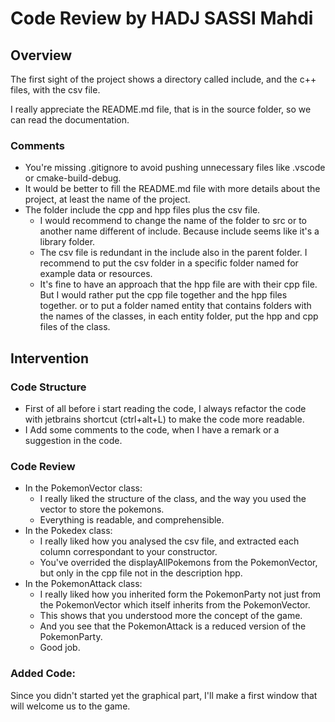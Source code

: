 # Code Review by HADJ SASSI Mahdi

## Overview
The first sight of the project shows a directory called include, and the c++ files, with the csv file.

I really appreciate the README.md file, that is in the source folder, so we can read the documentation.

### Comments
- You're missing .gitignore to avoid pushing unnecessary files like .vscode or cmake-build-debug.
- It would be better to fill the README.md file with more details about the project, at least the name of the project.
- The folder include the cpp and hpp files plus the csv file.
  - I would recommend to change the name of the folder to src or to another name different of include. Because
  include seems like it's a library folder.
  - The csv file is redundant in the include also in the parent folder. I recommend to put the csv folder in a specific folder
  named for example data or resources.
  - It's fine to have an approach that the hpp file are with their cpp file. But I would rather put the cpp file together
  and the hpp files together. or to put a folder named entity that contains folders with the names of the classes, in each 
  entity folder, put the hpp and cpp files of the class.

## Intervention
### Code Structure
- First of all before i start reading the code, I always refactor the code with jetbrains shortcut (ctrl+alt+L) to make the code more readable.
- I Add some comments to the code, when I have a remark or a suggestion in the code.

### Code Review
- In the PokemonVector class:
  - I really liked the structure of the class, and the way you used the vector to store the pokemons.
  - Everything is readable, and comprehensible.
- In the Pokedex class:
  - I really liked how you analysed the csv file, and extracted each column correspondant to your constructor.
  - You've overrided the displayAllPokemons from the PokemonVector, but only in the cpp file not in the description hpp.
- In the PokemonAttack class:
  - I really liked how you inherited form the PokemonParty not just from the PokemonVector which itself inherits from the PokemonVector.
  - This shows that you understood more the concept of the game.
  - And you see that the PokemonAttack is a reduced version of the PokemonParty.
  - Good job.

### Added Code:
Since you didn't started yet the graphical part, I'll make a first window that will welcome us to the game.